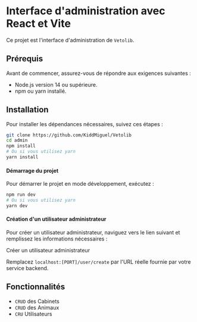# Interface d'administration avec React et Vite

Ce projet est l'interface d'administration de `Vetolib`.

## Prérequis

Avant de commencer, assurez-vous de répondre aux exigences suivantes :
- Node.js version 14 ou supérieure.
- npm ou yarn installé.

## Installation

Pour installer les dépendances nécessaires, suivez ces étapes :

```bash
git clone https://github.com/KiddMiguel/Vetolib
cd admin
npm install
# Ou si vous utilisez yarn
yarn install
```
#### Démarrage du projet
Pour démarrer le projet en mode développement, exécutez :

```bash
npm run dev
# Ou si vous utilisez yarn
yarn dev
```

#### Création d'un utilisateur administrateur
Pour créer un utilisateur administrateur, naviguez vers le lien suivant et remplissez les informations nécessaires :

Créer un utilisateur administrateur

Remplacez `localhost:[PORT]/user/create` par l'URL réelle fournie par votre service backend.


## Fonctionnalités

- `CRUD` des Cabinets
- `CRUD` des Animaux
- `CRU` Utilisateurs